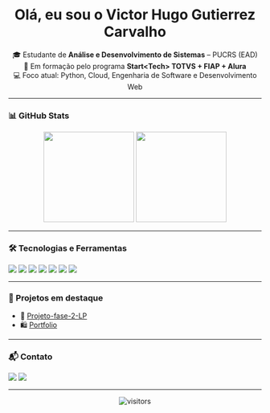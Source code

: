 <h1 align="center">Olá, eu sou o Victor Hugo Gutierrez Carvalho</h1>

<p align="center">
🎓 Estudante de <strong>Análise e Desenvolvimento de Sistemas</strong> – PUCRS (EAD)<br>
🚀 Em formação pelo programa <strong>Start&lt;Tech&gt; TOTVS + FIAP + Alura</strong><br>
💻 Foco atual: Python, Cloud, Engenharia de Software e Desenvolvimento Web
</p>

---

### 📊 GitHub Stats

<p align="center">
  <img height="180em" src="https://github-readme-stats.vercel.app/api?username=victorgute&show_icons=true&theme=radical&count_private=true"/>
  <img height="180em" src="https://github-readme-stats.vercel.app/api/top-langs/?username=victorgute&layout=compact&langs_count=7&theme=radical"/>
</p>

---

### 🛠️ Tecnologias e Ferramentas

<p>
  <img src="https://img.shields.io/badge/Python-3776AB?style=for-the-badge&logo=python&logoColor=white"/>
  <img src="https://img.shields.io/badge/HTML5-E44D26?style=for-the-badge&logo=html5&logoColor=white"/>
  <img src="https://img.shields.io/badge/CSS3-1572B6?style=for-the-badge&logo=css3&logoColor=white"/>
  <img src="https://img.shields.io/badge/JavaScript-F7DF1E?style=for-the-badge&logo=javascript&logoColor=black"/>
  <img src="https://img.shields.io/badge/Git-F05032?style=for-the-badge&logo=git&logoColor=white"/>
  <img src="https://img.shields.io/badge/GitHub-181717?style=for-the-badge&logo=github&logoColor=white"/>
  <img src="https://img.shields.io/badge/Google%20Cloud-4285F4?style=for-the-badge&logo=googlecloud&logoColor=white"/>
</p>

---

### 📌 Projetos em destaque

- 🎯 [Projeto-fase-2-LP]((https://github.com/victorgute/Projeto-fase-2-LP))
- 🛍️ [Portfolio]((https://github.com/victorgute/Portfolio))

---

### 📬 Contato

<p>
  <a href="mailto:victor.h.gutierrez.carvalho@gmail.com"><img src="https://img.shields.io/badge/E--mail-D14836?style=for-the-badge&logo=gmail&logoColor=white"/></a>
  <a href="https://www.linkedin.com/in/victor-gutierrez-999440278/" target_blank=""><img src="https://img.shields.io/badge/LinkedIn-0077B5?style=for-the-badge&logo=linkedin&logoColor=white"/></a>
</p>

---

<p align="center">
  <img src="https://komarev.com/ghpvc/?username=victorgute&style=for-the-badge" alt="visitors"/>
</p>
